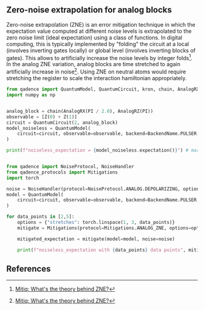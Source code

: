 ## Zero-noise extrapolation for analog blocks

Zero-noise extrapolation (ZNE) is an error mitigation technique in which the expectation value computed at different noise levels is extrapolated to the zero noise limit (ideal expectation) using a class of functions. In digital computing, this is typically implemented by "folding" the circuit at a local (involves inverting gates locally) or global level (involves inverting blocks of gates). This allows to artificially increase the noise levels by integer folds[^1]. In the analog ZNE variation, analog blocks are time stretched to again artificially increase in noise[^1]. Using ZNE on neutral atoms would require stretching the register to scale the interaction hamiltonian appropriately.

```python exec="on" source="material-block" session="zne" result="json"
from qadence import QuantumModel, QuantumCircuit, kron, chain, AnalogRX, AnalogRZ, PI, BackendName, DiffMode, Z
import numpy as np


analog_block = chain(AnalogRX(PI / 2.0), AnalogRZ(PI))
observable = [Z(0) + Z(1)]
circuit = QuantumCircuit(2, analog_block)
model_noiseless = QuantumModel(
    circuit=circuit, observable=observable, backend=BackendName.PULSER, diff_mode=DiffMode.GPSR
)

print(f"noiseless_expectation = {model_noiseless.expectation()}") # markdown-exec: hide

```

```python exec="on" source="material-block" session="zne" result="json"

from qadence import NoiseProtocol, NoiseHandler
from qadence_protocols import Mitigations
import torch

noise = NoiseHandler(protocol=NoiseProtocol.ANALOG.DEPOLARIZING, options={"noise_probs": [0.2]})
model = QuantumModel(
    circuit=circuit, observable=observable, backend=BackendName.PULSER, diff_mode=DiffMode.GPSR
)

for data_points in [2,5]:
    options = {"stretches": torch.linspace(1, 3, data_points)}
    mitigate = Mitigations(protocol=Mitigations.ANALOG_ZNE, options=options)

    mitigated_expectation = mitigate(model=model, noise=noise)

    print(f"noiseless_expectation with {data_points} data points", mitigated_expectation) # markdown-exec: hide

```

## References

[^1]: [Mitiq: What's the theory behind ZNE?](https://mitiq.readthedocs.io/en/stable/guide/zne-5-theory.html)
